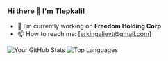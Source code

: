 ### Hi there 👋 I'm Tlepkali!
- 🔭 I’m currently working on **Freedom Holding Corp**
- 📫 How to reach me: [erkingalievt@gmail.com]

![Your GitHub Stats](https://github-readme-stats.vercel.app/api?username=Tlepkali&show_icons=true&theme=radical)
![Top Languages](https://github-readme-stats.vercel.app/api/top-langs/?username=Tlepkali&layout=compact)
